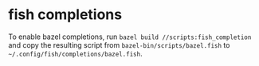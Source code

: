 # fish completions

To enable bazel completions, run `bazel build //scripts:fish_completion` and
copy the resulting script from `bazel-bin/scripts/bazel.fish` to
`~/.config/fish/completions/bazel.fish`.
